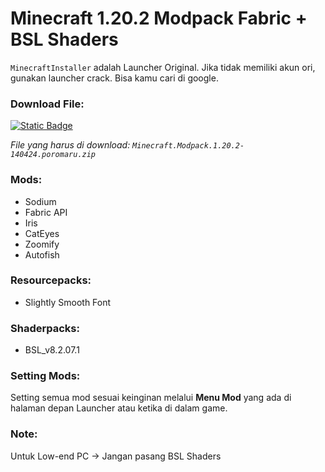 # Minecraft 1.20.2 Modpack Fabric + BSL Shaders

`MinecraftInstaller` adalah Launcher Original. Jika tidak memiliki akun ori, gunakan launcher crack. Bisa kamu cari di google.

### Download File:
[![Static Badge](https://img.shields.io/badge/Download-Here-00B300)](https://github.com/iyansanjaya/mc-1.20.2/releases/tag/Minecraft)

_File yang harus di download: `Minecraft.Modpack.1.20.2-140424.poromaru.zip`_

### Mods:
- Sodium
- Fabric API
- Iris
- CatEyes
- Zoomify
- Autofish

### Resourcepacks:
- Slightly Smooth Font

### Shaderpacks:
- BSL_v8.2.07.1

### Setting Mods:
Setting semua mod sesuai keinginan melalui **Menu Mod** yang ada di halaman depan Launcher atau ketika di dalam game.

### Note:
Untuk Low-end PC → Jangan pasang BSL Shaders
